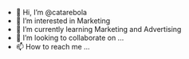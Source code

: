 - 👋 Hi, I’m @catarebola
- 👀 I’m interested in Marketing
- 🌱 I’m currently learning Marketing and Advertising
- 💞️ I’m looking to collaborate on ...
- 📫 How to reach me ...

<!---
catarebola/catarebola is a ✨ special ✨ repository because its `README.md` (this file) appears on your GitHub profile.
You can click the Preview link to take a look at your changes.
--->
